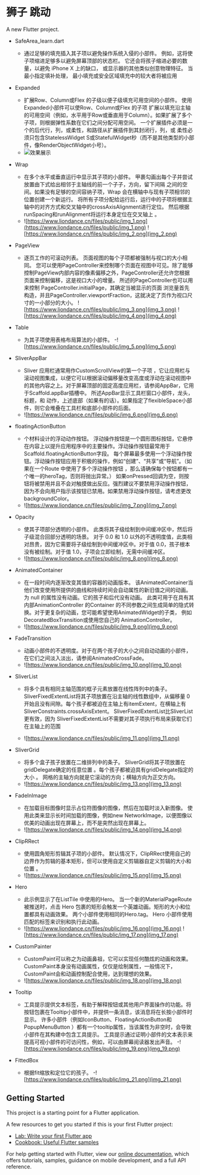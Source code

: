 # 狮子 跳动

A new Flutter project.

- SafeArea_learn.dart
    - 通过足够的填充插入其子项以避免操作系统入侵的小部件。 例如，这将使子项缩进足够多以避免屏幕顶部的状态栏。 它还会将孩子缩进必要的数量，以避免 iPhone X 上的缺口， 或显示器的其他类似创意物理特征。 当最小指定填补处理，
      最小填充或安全区域填充中的较大者将被应用
- Expanded
    - 扩展Row、Column或Flex 的子级以便子级填充可用空间的小部件。 使用Expanded小部件可以使Row、Column或Flex 的子项
      扩展以填充沿主轴的可用空间（例如，水平用于Row或垂直用于Column）。如果扩展了多个子项，则根据弹性系数在它们之间分配可用空间。 一个扩展插件必须是一个的后代行，列，或柔性，和路径从扩展插件到其封闭行，列，或
      柔性必须只包含StatelessWidget S或StatefulWidget秒（而不是其他类型的小部件，像RenderObjectWidget小号）。
    - ![效果展示](https://www.liondance.cn/files/public/img.png "效果展示")
- Wrap
    - 在多个水平或垂直运行中显示其子项的小部件。 甲裹勾画出每个子并尝试放置由下式给出相邻于主轴线的前一个子子，方向，留下间隔 之间的空间。如果没有足够的空间容纳子项，Wrap 会在横轴中与现有子项相邻的位置创建一个新运行。
      将所有子项分配给运行后，运行中的子项将根据主轴中的对齐方式和交叉轴中的crossAxisAlignment进行定位。 然后根据runSpacing和runAlignment将运行本身定位在交叉轴上 。
    - ![https://www.liondance.cn/files/public/img_1.png](https://www.liondance.cn/files/public/img_1.png) ![https://www.liondance.cn/files/public/img_2.png](img_2.png)
- PageView
    - 逐页工作的可滚动列表。 页面视图的每个子项都被强制与视口的大小相同。
      您可以使用PageController来控制哪个页面在视图中可见。除了能够控制PageView内部内容的像素偏移之外，PageController还允许您根据页面来控制偏移，这是视口大小的增量。
      所述的PageController也可以用来控制 PageController.initialPage，其确定当被显示的页面
      浏览量首先构造，并且PageController.viewportFraction，这就决定了页作为视口尺寸的一小部分的大小。
      ![https://www.liondance.cn/files/public/img_3.png](img_3.png) ![https://www.liondance.cn/files/public/img_4.png](img_4.png)
- Table
    - 为其子项使用表格布局算法的小部件。 -![https://www.liondance.cn/files/public/img_5.png](img_5.png)

- SliverAppBar
    - Sliver 应用栏通常用作CustomScrollView的第一个子项
      ，它让应用栏与滚动视图集成，以便它可以根据滚动偏移量改变高度或浮动在滚动视图中的其他内容之上。对于屏幕顶部的固定高度应用栏，请参阅AppBar，它用于Scaffold.appBar插槽中。
      所述AppBar显示工具栏窗口小部件，龙头，标题，和 动作，上述底部（如果有的话）。如果指定了flexibleSpace小部件，则它会堆叠在工具栏和底部小部件的后面。
    - ![https://www.liondance.cn/files/public/img_6.png](img_6.png)

- floatingActionButton
    - 个材料设计的浮动动作按钮。 浮动操作按钮是一个圆形图标按钮，它悬停在内容上以提升应用程序中的主要操作。浮动操作按钮最常用于Scaffold.floatingActionButton字段。
      每个屏幕最多使用一个浮动操作按钮。浮动操作按钮应用于积极的操作，例如“创建”、“共享”或“导航”。（如果在一个Route 中使用了多个浮动操作按钮 ，那么请确保每个按钮都有一个唯一的heroTag，否则将抛出异常。）
      如果onPressed回调为空，则按钮将被禁用并且不会对触摸做出反应。强烈建议不要禁用浮动操作按钮，因为不会向用户指示该按钮已禁用。如果禁用浮动操作按钮，请考虑更改backgroundColor。
    - ![https://www.liondance.cn/files/public/img_7.png](img_7.png)
- Opacity
    - 使其子项部分透明的小部件。 此类将其子级绘制到中间缓冲区中，然后将子级混合回部分透明的场景。 对于 0.0 和 1.0 以外的不透明度值，此类相对昂贵，因为它需要将子级绘制到中间缓冲区中。对于值
      0.0，孩子根本没有被绘制。对于值 1.0，子项会立即绘制，无需中间缓冲区。
    - ![https://www.liondance.cn/files/public/img_8.png](img_8.png)
- AnimatedContainer
    - 在一段时间内逐渐改变其值的容器的动画版本。 该AnimatedContainer当他们改变使用所提供的曲线和持续时间会自动属性的新旧值之间的动画。为 null 的属性没有动画。它的孩子和后代没有动画。
      此类可用于在具有其内部AnimationController 的Container 的不同参数之间生成简单的隐式转换。对于更复杂的动画，您可能希望使用AnimatedWidget的子类，
      例如DecoratedBoxTransition或使用您自己的 AnimationController。
    - ![https://www.liondance.cn/files/public/img_9.png](img_9.png)
- FadeTransition
    - 动画小部件的不透明度。对于在两个孩子的大小之间自动动画的小部件，在它们之间淡入淡出，请参阅AnimatedCrossFade。
    - ![https://www.liondance.cn/files/public/img_10.png](img_10.png)


- SliverList
    - 将多个具有相同主轴范围的框子元素放置在线性阵列中的条子。 SliverFixedExtentList将其子项放置在沿主轴的线性数组中，从偏移量 0 开始且没有间隙。每个孩子都被迫在主轴上有itemExtent，在横轴上有
      SliverConstraints.crossAxisExtent。 SliverFixedExtentList比SliverList更有效，因为
      SliverFixedExtentList不需要对其子项执行布局来获取它们在主轴上的范围

    - ![https://www.liondance.cn/files/public/img_11.png](img_11.png)
- SliverGrid
    - 将多个盒子孩子放置在二维排列中的条子。 SliverGrid将其子项放置在gridDelegate确定的任意位置 。每个孩子都被迫具有gridDelegate指定的大小 。 网格的主轴方向就是它滚动的方向；横轴方向为正交方向。
    - ![https://www.liondance.cn/files/public/img_13.png](img_13.png)
- FadeInImage
    - 在加载目标图像时显示占位符图像的图像，然后在加载时淡入新图像。 使用此类来显示长时间加载的图像，例如new NetworkImage，以便图像以优美的动画出现在屏幕上，而不是突然出现在屏幕上。
    - ![https://www.liondance.cn/files/public/img_14.png](img_14.png)
- ClipRRect
    - 使用圆角矩形剪辑其子项的小部件。 默认情况下，ClipRRect使用自己的边界作为剪辑的基本矩形，但可以使用自定义剪辑器自定义剪辑的大小和位置 。
    - ![https://www.liondance.cn/files/public/img_15.png](img_15.png)
- Hero
    - 此示例显示了在ListTile 中使用的Hero。 当一个新的MaterialPageRoute被推送时，点击 Hero 包裹的矩形会触发一个英雄动画。矩形的大小和位置都具有动画效果。 两个小部件使用相同的Hero.tag。
      Hero 小部件使用匹配的标签来识别和执行此动画。
    - ![https://www.liondance.cn/files/public/img_16.png](img_16.png) ![https://www.liondance.cn/files/public/img_17.png](img_17.png)
- CustomPainter
    - CustomPaint可以称之为动画鼻祖，它可以实现任何酷炫的动画和效果。CustomPaint本身没有动画属性，仅仅是绘制属性，一般情况下，CustomPaint会和动画控制配合使用，达到理想的效果。
    - ![https://www.liondance.cn/files/public/img_18.png](img_18.png)

- Tooltip
    - 工具提示提供文本标签，有助于解释按钮或其他用户界面操作的功能。将按钮包裹在Tooltip小部件中，并提供一条消息，该消息将在长按小部件时显示。 许多小部件（例如IconButton、FloatingActionButton和
      PopupMenuButton ）都有一个tooltip属性，当该属性为非空时，会导致小部件在其构建中包含工具提示。 工具提示通过证明小部件的文本表示来提高可视小部件的可访问性，例如，可以由屏幕阅读器发出声音。
      -![https://www.liondance.cn/files/public/img_19.png](img_19.png)

- FittedBox
    - 根据fit缩放和定位它的孩子。 -![https://www.liondance.cn/files/public/img_21.png](img_21.png)

## Getting Started

This project is a starting point for a Flutter application.

A few resources to get you started if this is your first Flutter project:

- [Lab: Write your first Flutter app](https://flutter.dev/docs/get-started/codelab)
- [Cookbook: Useful Flutter samples](https://flutter.dev/docs/cookbook)

For help getting started with Flutter, view our
[online documentation](https://flutter.dev/docs), which offers tutorials, samples, guidance on mobile development, and a
full API reference.
